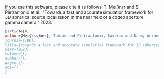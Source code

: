 If you use this software, please cite it as follows: 
T. Meißner and S. Pietrantonio et al., "Towards a fast and accurate simulation framework for 3D spherical source localization in the near field of a coded aperture gamma camera," 2023.

```bibtex
@article{0,  
author={Mei{\ss}ner}, Tobias and Pietrantonio, Saverio and Nahm, Werner, and Hesser, J{\"u}rgen},
journal={TBD},
title={Towards a fast and accurate simulation framework for 3D spherical source localization in the near field of a coded aperture gamma camera}, 
year={2023},  
volume={}, 
number={}, 
pages={},  
doi={}
}
```


